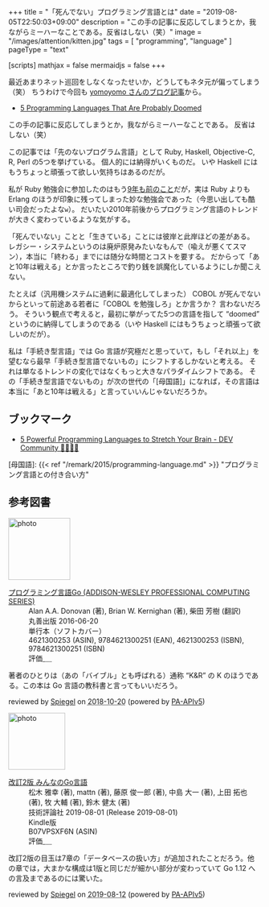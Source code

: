 +++
title = "「死んでない」プログラミング言語とは"
date =  "2019-08-05T22:50:03+09:00"
description = "この手の記事に反応してしまうとか，我ながらミーハーなことである。反省はしない（笑）"
image = "/images/attention/kitten.jpg"
tags = [ "programming", "language" ]
pageType = "text"

[scripts]
  mathjax = false
  mermaidjs = false
+++

最近あまりネット巡回をしなくなったせいか，どうしてもネタ元が偏ってしまう（笑） ちうわけで今回も [yomoyomo さんのブログ記事](https://yamdas.hatenablog.com/entry/20190805/doomed-programming-language "おそらく先がない5つのプログラミング言語？ - YAMDAS現更新履歴")から。

- [5 Programming Languages That Are Probably Doomed](https://insights.dice.com/2019/07/29/5-programming-languages-probably-doomed/)

この手の記事に反応してしまうとか，我ながらミーハーなことである。
反省はしない（笑）

この記事では「先のないプログラム言語」として Ruby, Haskell, Objective-C, R, Perl の5つを挙げている。
個人的には納得がいくものだ。
いや Haskell にはもうちょっと頑張って欲しい気持ちはあるのだが。

私が Ruby 勉強会に参加したのはもう[9年も前のこと](https://baldanders.info/blog/000502/ "https://baldanders.info/blog/000502/")だが，実は Ruby よりも Erlang のほうが印象に残ってしまった妙な勉強会であった（今思い出しても酷い司会だったよな`w`）。
だいたい2010年前後からプログラミング言語のトレンドが大きく変わっているような気がする。

「死んでいない」ことと「生きている」ことには彼岸と此岸ほどの差がある。
レガシー・システムというのは廃炉原発みたいなもんで（喩えが悪くてスマン），本当に「終わる」までには随分な時間とコストを要する。
だからって「あと10年は戦える」とか言ったところで釣り銭を誤魔化しているようにしか聞こえない。

たとえば（汎用機システムに過剰に最適化してしまった） COBOL が死んでないからといって前途ある若者に「COBOL を勉強しろ」とか言うか？ 言わないだろう。
そういう観点で考えると，最初に挙がってた5つの言語を指して “doomed” というのに納得してしまうのである（いや Haskell にはもうちょっと頑張って欲しいのだが）。

私は「手続き型言語」では Go 言語が究極だと思っていて，もし「それ以上」を望むなら最早「手続き型言語でないもの」にシフトするしかないと考える。
それは単なるトレンドの変化ではなくもっと大きなパラダイムシフトである。
その「手続き型言語でないもの」が次の世代の「[母国語]」になれば，その言語は本当に「あと10年は戦える」と言っていいんじゃないだろうか。

## ブックマーク

- [5 Powerful Programming Languages to Stretch Your Brain - DEV Community 👩‍💻👨‍💻](https://dev.to/jacobherrington/5-programming-languages-to-stretch-your-brain-mmg)

[母国語]: {{< ref "/remark/2015/programming-language.md" >}} "プログラミング言語との付き合い方"

## 参考図書

<div class="hreview">
  <div class="photo"><a class="item url" href="https://www.amazon.co.jp/dp/4621300253?tag=baldandersinf-22&linkCode=ogi&th=1&psc=1"><img src="https://m.media-amazon.com/images/I/41meaSLNFfL._SL160_.jpg" width="123" alt="photo"></a></div>
  <dl class="fn">
    <dt><a href="https://www.amazon.co.jp/dp/4621300253?tag=baldandersinf-22&linkCode=ogi&th=1&psc=1">プログラミング言語Go (ADDISON-WESLEY PROFESSIONAL COMPUTING SERIES)</a></dt>
    <dd>Alan A.A. Donovan (著), Brian W. Kernighan (著), 柴田 芳樹 (翻訳)</dd>
    <dd>丸善出版 2016-06-20</dd>
    <dd>単行本（ソフトカバー）</dd>
    <dd>4621300253 (ASIN), 9784621300251 (EAN), 4621300253 (ISBN), 9784621300251 (ISBN)</dd>
    <dd>評価<abbr class="rating fa-sm" title="5">&nbsp;<i class="fas fa-star"></i>&nbsp;<i class="fas fa-star"></i>&nbsp;<i class="fas fa-star"></i>&nbsp;<i class="fas fa-star"></i>&nbsp;<i class="fas fa-star"></i></abbr></dd>
  </dl>
  <p class="description">著者のひとりは（あの「バイブル」とも呼ばれる）通称 “K&amp;R” の K のほうである。この本は Go 言語の教科書と言ってもいいだろう。</p>
  <p class="powered-by">reviewed by <a href='#maker' class='reviewer'>Spiegel</a> on <abbr class="dtreviewed" title="2018-10-20">2018-10-20</abbr> (powered by <a href="https://affiliate.amazon.co.jp/assoc_credentials/home">PA-APIv5</a>)</p>
</div>

<div class="hreview">
  <div class="photo"><a class="item url" href="https://www.amazon.co.jp/dp/B07VPSXF6N?tag=baldandersinf-22&linkCode=ogi&th=1&psc=1"><img src="https://m.media-amazon.com/images/I/51jif840ScL._SL160_.jpg" width="113" alt="photo"></a></div>
  <dl class="fn">
    <dt><a href="https://www.amazon.co.jp/dp/B07VPSXF6N?tag=baldandersinf-22&linkCode=ogi&th=1&psc=1">改訂2版 みんなのGo言語</a></dt>
    <dd>松木 雅幸 (著), mattn (著), 藤原 俊一郎 (著), 中島 大一 (著), 上田 拓也 (著), 牧 大輔 (著), 鈴木 健太 (著)</dd>
    <dd>技術評論社 2019-08-01 (Release 2019-08-01)</dd>
    <dd>Kindle版</dd>
    <dd>B07VPSXF6N (ASIN)</dd>
    <dd>評価<abbr class="rating fa-sm" title="4">&nbsp;<i class="fas fa-star"></i>&nbsp;<i class="fas fa-star"></i>&nbsp;<i class="fas fa-star"></i>&nbsp;<i class="fas fa-star"></i>&nbsp;<i class="far fa-star"></i></abbr></dd>
  </dl>
  <p class="description">改訂2版の目玉は7章の「データベースの扱い方」が追加されたことだろう。他の章では，大まかな構成は1版と同じだが細かい部分が変わっていて Go 1.12 への言及まであるのには驚いた。</p>
  <p class="powered-by">reviewed by <a href='#maker' class='reviewer'>Spiegel</a> on <abbr class="dtreviewed" title="2019-08-12">2019-08-12</abbr> (powered by <a href="https://affiliate.amazon.co.jp/assoc_credentials/home">PA-APIv5</a>)</p>
</div>
